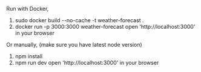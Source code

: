 Run with Docker,
1. sudo docker build --no-cache -t weather-forecast .
2. docker run -p 3000:3000 weather-forecast
open 'http://localhost:3000' in your browser

Or manually,
(make sure you have latest node version)
1. npm install
2. npm run dev
open 'http://localhost:3000' in your browser
